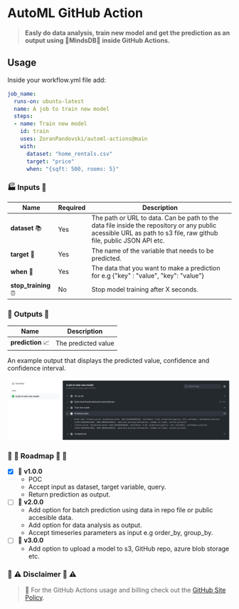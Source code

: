 # AutoML GitHub Action

>**Easly do data analysis, train new model and get the prediction as an output using :bear:MindsDB:bear: inside GitHub Actions.**

## Usage

Inside your workflow.yml file add:

```yaml
job_name:
  runs-on: ubuntu-latest
  name: A job to train new model
  steps:
  - name: Train new model
    id: train
    uses: ZoranPandovski/automl-actions@main
    with:
      dataset: "home_rentals.csv"
      target: "price"
      when: "{sqft: 500, rooms: 5}"
```

### :factory: Inputs :ship:

| Name 	| Required 	| Description 	|  
|-	|-	|-	|
|  **dataset** :books: 	| Yes 	| The path or URL to data. Can be path to the data file inside the repository or any public acessible URL as path to s3 file, raw github file, public JSON API etc. 	|
| **target** :pushpin: 	| Yes 	| The name of the variable that needs to be predicted. 	| 
| **when** :scroll:	| Yes 	| The data that you want to make a prediction for e.g {"key" : "value", "key": "value"} 	|
| **stop_training** :alarm_clock:| No 	| Stop model training after X seconds. 	|

### :carousel_horse: Outputs :ferris_wheel:

| Name 	| Description 	|  	  	
|-	|-	|
| **prediction** :chart_with_upwards_trend: 	| The predicted value 	|  	

An example output that displays the predicted value, confidence and confidence interval.

![GitHub Action Output](media/gh-action.png)

### :construction_worker:  :construction:  Roadmap :construction_worker:  :construction: 

- [X] :loudspeaker: **v1.0.0**
    * POC
    * Accept input as dataset, target variable, query.
    * Return prediction as output.
- [ ] :tractor: **v2.0.0**
    * Add option for batch prediction using data in repo file or public accesible data.
    * Add option for data analysis as output.
    * Accept timeseries parameters as input e.g order_by, group_by.
- [ ] :truck: **v3.0.0**
    * Add option to upload a model to s3, GitHub repo, azure blob storage etc.

### :checkered_flag: :warning: Disclaimer :checkered_flag: :warning:
> :vertical_traffic_light: For the GitHub Actions usage and billing check out the [GitHub Site Policy](https://docs.github.com/en/github/site-policy/github-additional-product-terms#5-actions-and-packages).
